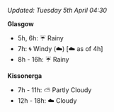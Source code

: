 *Updated: Tuesday 5th April 04:30*

**Glasgow**

* 5h, 6h: :umbrella: Rainy
* 7h: :cyclone: Windy (:cloud:) [:cloud: as of 4h]
* 8h - 16h: :umbrella: Rainy

**Kissonerga**

* 7h - 11h: :partly_sunny: Partly Cloudy
* 12h - 18h: :cloud: Cloudy
